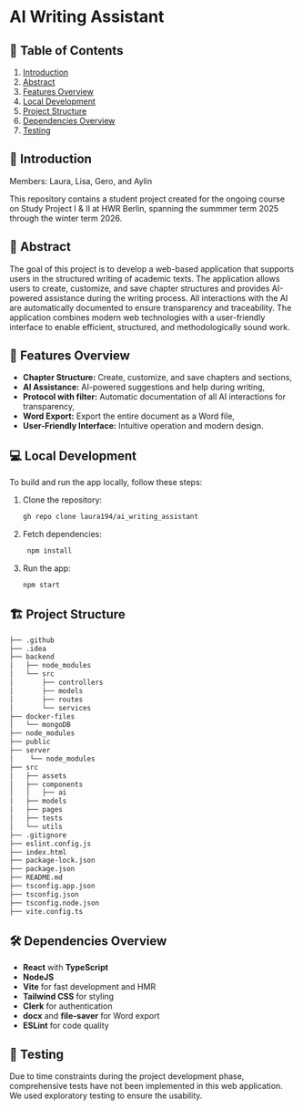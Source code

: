 # AI Writing Assistant

## 📑 Table of Contents

1. [Introduction](#introduction)
2. [Abstract](#-abstract)
3. [Features Overview](#-features-overview)
4. [Local Development](#local-development)
5. [Project Structure](#-project-structure)
6. [Dependencies Overview](#-dependencies-overview)
7. [Testing](#-testing)

## 🌟 Introduction

Members: Laura, Lisa, Gero, and Aylin

This repository contains a student project created for the ongoing course
on Study Project I & II at HWR Berlin, spanning the summmer term 2025 through
the winter term 2026.

## 📖 Abstract

The goal of this project is to develop a web-based application that supports users in the structured writing of academic texts. The application allows users to create, customize, and save chapter structures and provides AI-powered assistance during the writing process. All interactions with the AI are automatically documented to ensure transparency and traceability. The application combines modern web technologies with a user-friendly interface to enable efficient, structured, and methodologically sound work.

## 📱 Features Overview

- **Chapter Structure:** Create, customize, and save chapters and sections,
- **AI Assistance:** AI-powered suggestions and help during writing,
- **Protocol with filter:** Automatic documentation of all AI interactions for transparency,
- **Word Export:** Export the entire document as a Word file,
- **User-Friendly Interface:** Intuitive operation and modern design.

## 💻 Local Development

To build and run the app locally, follow these steps:

1. Clone the repository:

   ```bash
   gh repo clone laura194/ai_writing_assistant
   ```

2. Fetch dependencies:
   ```bash
    npm install
   ```
3. Run the app:
   ```bash
   npm start
   ```

## 🏗️ Project Structure

```bash
├── .github
├── .idea
├── backend
│   ├── node_modules
│   └── src
│       ├── controllers
│       ├── models
│       ├── routes
│       └── services
├── docker-files
│   └── mongoDB
├── node_modules
├── public
├── server
│    └── node_modules
├── src
│   ├── assets
│   ├── components
│   │   ├── ai
│   ├── models
│   ├── pages
│   ├── tests
│   └── utils
├── .gitignore
├── eslint.config.js
├── index.html
├── package-lock.json
├── package.json
├── README.md
├── tsconfig.app.json
├── tsconfig.json
├── tsconfig.node.json
├── vite.config.ts
```

## 🛠️ Dependencies Overview

- **React** with **TypeScript**
- **NodeJS**
- **Vite** for fast development and HMR
- **Tailwind CSS** for styling
- **Clerk** for authentication
- **docx** and **file-saver** for Word export
- **ESLint** for code quality

## 🧪 Testing

Due to time constraints during the project development phase, comprehensive tests have not been implemented in this web application. We used exploratory testing to ensure the usability.
